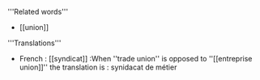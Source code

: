 '''Related words'''

* [[union]]

'''Translations'''

* French : [[syndicat]]
:When ''trade union'' is opposed to ''[[entreprise union]]'' the translation is : synidacat de métier